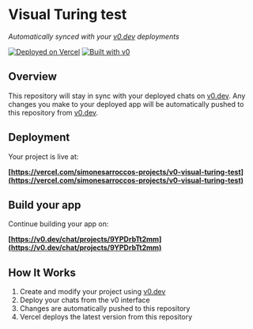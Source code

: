 # Visual Turing test

*Automatically synced with your [v0.dev](https://v0.dev) deployments*

[![Deployed on Vercel](https://img.shields.io/badge/Deployed%20on-Vercel-black?style=for-the-badge&logo=vercel)](https://vercel.com/simonesarroccos-projects/v0-visual-turing-test)
[![Built with v0](https://img.shields.io/badge/Built%20with-v0.dev-black?style=for-the-badge)](https://v0.dev/chat/projects/9YPDrbTt2mm)

## Overview

This repository will stay in sync with your deployed chats on [v0.dev](https://v0.dev).
Any changes you make to your deployed app will be automatically pushed to this repository from [v0.dev](https://v0.dev).

## Deployment

Your project is live at:

**[https://vercel.com/simonesarroccos-projects/v0-visual-turing-test](https://vercel.com/simonesarroccos-projects/v0-visual-turing-test)**

## Build your app

Continue building your app on:

**[https://v0.dev/chat/projects/9YPDrbTt2mm](https://v0.dev/chat/projects/9YPDrbTt2mm)**

## How It Works

1. Create and modify your project using [v0.dev](https://v0.dev)
2. Deploy your chats from the v0 interface
3. Changes are automatically pushed to this repository
4. Vercel deploys the latest version from this repository